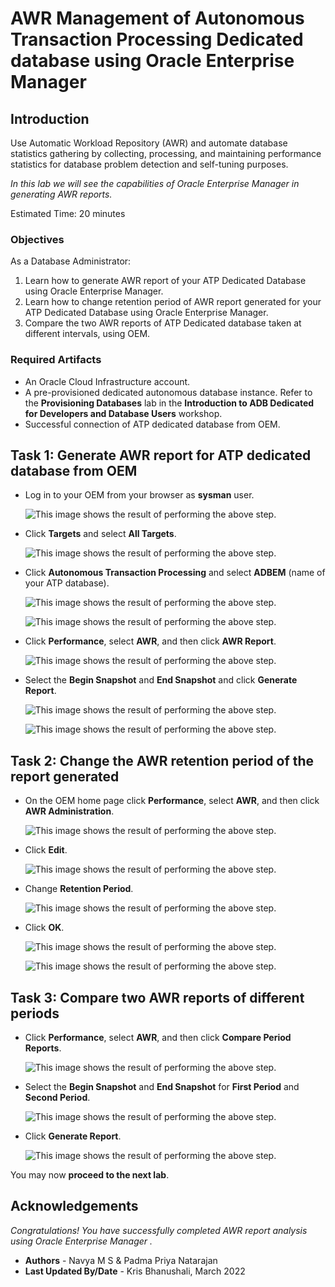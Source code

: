 # AWR Management of Autonomous Transaction Processing Dedicated database using Oracle Enterprise Manager

## Introduction
Use Automatic Workload Repository (AWR) and automate database statistics gathering by collecting, processing, and maintaining performance statistics for database problem detection and self-tuning purposes.

*In this lab we will see the capabilities of Oracle Enterprise Manager in generating AWR reports.*

Estimated Time: 20 minutes

### Objectives

As a Database Administrator:

1. Learn how to generate AWR report of your ATP Dedicated Database using Oracle Enterprise Manager.
2. Learn how to change retention period of AWR report generated for your ATP Dedicated Database using Oracle Enterprise Manager.
3. Compare the two AWR reports of ATP Dedicated database taken at different intervals, using OEM.

### Required Artifacts

   - An Oracle Cloud Infrastructure account.
   - A pre-provisioned dedicated autonomous database instance. Refer to the **Provisioning Databases** lab in the **Introduction to ADB Dedicated for Developers and Database Users** workshop.
   - Successful connection of ATP dedicated database from OEM.

## Task 1: Generate AWR report for ATP dedicated database from OEM

- Log in to your OEM from your browser as **sysman** user.

    ![This image shows the result of performing the above step.](./images/us1-1.png " ")

- Click **Targets** and select **All Targets**.

    ![This image shows the result of performing the above step.](./images/us1-2.png " ")

- Click **Autonomous Transaction Processing** and select **ADBEM** (name of your ATP database).

    ![This image shows the result of performing the above step.](./images/us1-3.png " ")

    ![This image shows the result of performing the above step.](./images/us1-4.png " ")

- Click **Performance**, select **AWR**, and then click **AWR Report**.

    ![This image shows the result of performing the above step.](./images/us1-5.png " ")

- Select the **Begin Snapshot** and **End Snapshot** and click **Generate Report**.

    ![This image shows the result of performing the above step.](./images/us1-6.png " ")

    ![This image shows the result of performing the above step.](./images/us1-7.png " ")

## Task 2: Change the AWR retention period of the report generated

- On the OEM home page click **Performance**, select **AWR**, and then click **AWR Administration**.

    ![This image shows the result of performing the above step.](./images/us1-8.png " ")


- Click **Edit**.

    ![This image shows the result of performing the above step.](./images/us1-9.png " ")

- Change **Retention Period**.

    ![This image shows the result of performing the above step.](./images/us1-10.png " ")

- Click **OK**.

    ![This image shows the result of performing the above step.](./images/us1-10.png " ")

    ![This image shows the result of performing the above step.](./images/us1-11.png " ")

## Task 3: Compare two AWR reports of different periods

- Click **Performance**, select **AWR**, and then click **Compare Period Reports**.

    ![This image shows the result of performing the above step.](./images/us1-12.png " ")

- Select the **Begin Snapshot** and **End Snapshot** for **First Period** and **Second Period**.

    ![This image shows the result of performing the above step.](./images/us1-14.png " ")

- Click **Generate Report**.

    ![This image shows the result of performing the above step.](./images/us1-13.png " ")

You may now **proceed to the next lab**.

## Acknowledgements

*Congratulations! You have successfully completed AWR report analysis using Oracle Enterprise Manager .*

- **Authors** - Navya M S & Padma Priya Natarajan
- **Last Updated By/Date** - Kris Bhanushali, March 2022


